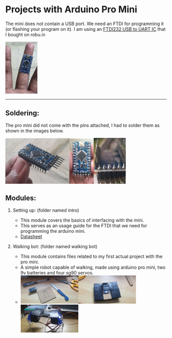 # Projects with Arduino Pro Mini

The mini does not contain a USB port. We need an FTDI for programming it (or flashing your program on it). I am using an [FTDI232 USB to UART IC](https://robu.in/product/ft232rl-usb-to-ttl-5v-3-3v-download-cable-to-serial-adapter-module-for-arduino/) that I bought on robu.in

<img src="./images/mini.jpg" alt="Scale" width="100"/>

***

## Soldering:

The pro mini did not come with the pins attached, I had to solder them as shown in the images below.

<img src="./images/solder1.jpg" alt="drawing" width="200"/><img src="./images/solder2.jpg" alt="drawing" width="76"/><img src="./images/solder3.jpg" alt="drawing" width="100"/>

## Modules:

1. Setting up: (folder named intro)
    * This module covers the basics of interfacing with the mini.
    * This serves as an usage guide for the FTDI that we need for programming the arduino mini.
    * [Datasheet](http://www.ftdichip.com/Support/Documents/DataSheets/ICs/DS_FT232R.pdf)

2. Walking bot: (folder named walking bot)
    * This module contains files related to my first actual project with the pro mini.
    * A simple robot capable of walking, made using arduino pro mini, two 9v batteries and four sg90 servos.
    * <img src="./images/walking_initial.jpg" alt="drawing" width="180"/><img src="./images/walking_early.jpg" alt="drawing" width="180"/><img src="./images/walking_mid.jpg" alt="drawing" width="180"/>